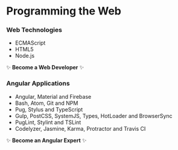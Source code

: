 # Programming the Web

### Web Technologies
* ECMAScript
* HTML5
* Node.js

:sparkles: **Become a Web Developer** :sparkles:

### Angular Applications
* Angular, Material and Firebase
* Bash, Atom, Git and NPM
* Pug, Stylus and TypeScript
* Gulp, PostCSS, SystemJS, Types, HotLoader and BrowserSync
* PugLint, Stylint and TSLint
* Codelyzer, Jasmine, Karma, Protractor and Travis CI

:sparkles: **Become an Angular Expert** :sparkles:
